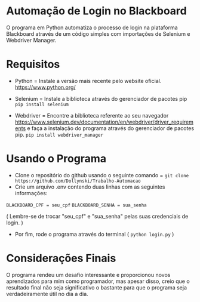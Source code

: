# Automação de Login no Blackboard

O programa em Python automatiza o processo de login na plataforma Blackboard através de um código simples com importações de Selenium e Webdriver Manager.

# Requisitos

- Python = Instale a versão mais recente pelo website oficial. https://www.python.org/
- Selenium = Instale a biblioteca através do gerenciador de pacotes pip
 `pip install selenium`

- Webdriver = Encontre a biblioteca referente ao seu navegador https://www.selenium.dev/documentation/en/webdriver/driver_requirements e faça a 
instalação do programa através do gerenciador de pacotes pip.
`pip install webdriver_manager` 

# Usando o Programa

- Clone o repositório do github usando o seguinte comando = `git clone https://github.com/Dollynski/Trabalho-Automacao`
- Crie um arquivo .env contendo duas linhas com as seguintes informações: 

`BLACKBOARD_CPF = seu_cpf`
`BLACKBOARD_SENHA = sua_senha`

( Lembre-se de trocar "seu_cpf" e "sua_senha" pelas suas credenciais de login. )

- Por fim, rode o programa através do terminal ( `python login.py` )

# Considerações Finais

O programa rendeu um desafio interessante e proporcionou novos aprendizados para mim como programador, mas apesar disso, creio que o resultado final 
não seja significativo o bastante para que o programa seja verdadeiramente útil no dia a dia.
